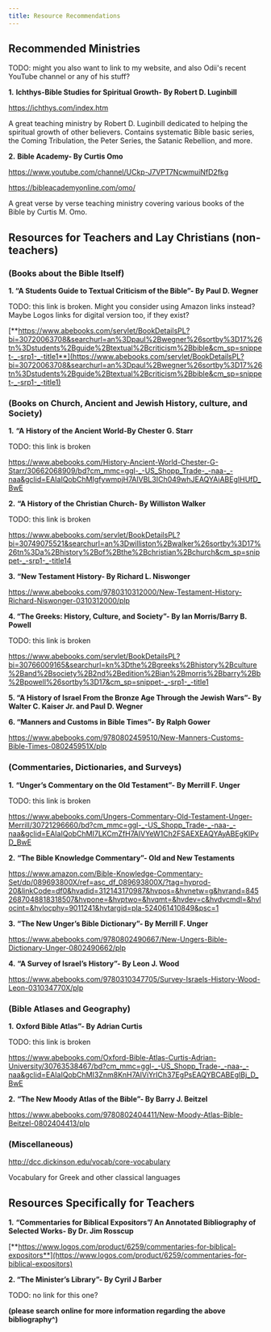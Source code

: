 ```yaml
---
title: Resource Recommendations 
---
```


## **Recommended Ministries**  

TODO: might you also want to link to my website, and also Odii's recent YouTube channel or any of his stuff?

**1.**   **Ichthys-Bible Studies for Spiritual Growth- By Robert D. Luginbill**

https://ichthys.com/index.htm  

A great teaching ministry by Robert D. Luginbill dedicated to helping the spiritual growth of other believers. Contains systematic Bible basic series, the Coming Tribulation, the Peter Series, the Satanic Rebellion, and more. 

**2.**   **Bible Academy- By Curtis Omo** 

https://www.youtube.com/channel/UCkp-J7VPT7NcwmuiNfD2fkg  

https://bibleacademyonline.com/omo/  

A great verse by verse teaching ministry covering various books of the Bible by Curtis M. Omo. 



## Resources for Teachers and Lay Christians (non-teachers)

### **(Books about the Bible Itself)** 

**1. “A Students Guide to Textual Criticism of the Bible”- By Paul D. Wegner** 

TODO: this link is broken. Might you consider using Amazon links instead? Maybe Logos links for digital version too, if they exist?

[**https://www.abebooks.com/servlet/BookDetailsPL?bi=30720063708&searchurl=an%3Dpaul%2Bwegner%26sortby%3D17%26tn%3Dstudents%2Bguide%2Btextual%2Bcriticism%2Bbible&cm_sp=snippet-_-srp1-_-title1**](https://www.abebooks.com/servlet/BookDetailsPL?bi=30720063708&searchurl=an%3Dpaul%2Bwegner%26sortby%3D17%26tn%3Dstudents%2Bguide%2Btextual%2Bcriticism%2Bbible&cm_sp=snippet-_-srp1-_-title1)  

### **(Books on Church, Ancient and Jewish History, culture, and Society)**  

**1.** **“A History of the Ancient World-By Chester G. Starr** 

TODO: this link is broken

https://www.abebooks.com/History-Ancient-World-Chester-G-Starr/30662068909/bd?cm_mmc=ggl-_-US_Shopp_Trade-_-naa-_-naa&gclid=EAIaIQobChMIgfywmpjH7AIVBL3ICh049whJEAQYAiABEgIHUfD_BwE  

**2.** **“A History of the Christian Church- By Williston Walker** 

TODO: this link is broken

https://www.abebooks.com/servlet/BookDetailsPL?bi=30749075521&searchurl=an%3Dwilliston%2Bwalker%26sortby%3D17%26tn%3Da%2Bhistory%2Bof%2Bthe%2Bchristian%2Bchurch&cm_sp=snippet-_-srp1-_-title14  

**3.** **“New Testament History- By Richard L. Niswonger** 

https://www.abebooks.com/9780310312000/New-Testament-History-Richard-Niswonger-0310312000/plp  

**4. “The Greeks: History, Culture, and Society”- By Ian Morris/Barry B. Powell** 

TODO: this link is broken

https://www.abebooks.com/servlet/BookDetailsPL?bi=30766009165&searchurl=kn%3Dthe%2Bgreeks%2Bhistory%2Bculture%2Band%2Bsociety%2B2nd%2Bedition%2Bian%2Bmorris%2Bbarry%2Bb%2Bpowell%26sortby%3D17&cm_sp=snippet-_-srp1-_-title1  

**5. “A History of Israel From the Bronze Age Through the Jewish Wars”- By Walter C. Kaiser Jr. and Paul D. Wegner** 

**6. “Manners and Customs in Bible Times”- By Ralph Gower** 

https://www.abebooks.com/9780802459510/New-Manners-Customs-Bible-Times-080245951X/plp 



### **(Commentaries, Dictionaries, and Surveys)**  

**1.**   **“Unger’s Commentary on the Old Testament”- By Merrill F. Unger** 

TODO: this link is broken

 https://www.abebooks.com/Ungers-Commentary-Old-Testament-Unger-Merrill/30721296660/bd?cm_mmc=ggl-_-US_Shopp_Trade-_-naa-_-naa&gclid=EAIaIQobChMI7LKCmZfH7AIVYeW1Ch2FSAEXEAQYAyABEgKIPvD_BwE 

**2.**   **“The Bible Knowledge Commentary”- Old and New Testaments**

https://www.amazon.com/Bible-Knowledge-Commentary-Set/dp/089693800X/ref=asc_df_089693800X/?tag=hyprod-20&linkCode=df0&hvadid=312143170987&hvpos=&hvnetw=g&hvrand=8452687048818318507&hvpone=&hvptwo=&hvqmt=&hvdev=c&hvdvcmdl=&hvlocint=&hvlocphy=9011241&hvtargid=pla-524061410849&psc=1 

**3.**   **“The New Unger’s Bible Dictionary”- By Merrill F. Unger** 

https://www.abebooks.com/9780802490667/New-Ungers-Bible-Dictionary-Unger-0802490662/plp 

**4.**   **“A Survey of Israel’s History”- By Leon J. Wood** 

https://www.abebooks.com/9780310347705/Survey-Israels-History-Wood-Leon-031034770X/plp  



### **(Bible Atlases and Geography)** 

**1.**   **Oxford Bible Atlas”- By Adrian Curtis** 

TODO: this link is broken

https://www.abebooks.com/Oxford-Bible-Atlas-Curtis-Adrian-University/30763538467/bd?cm_mmc=ggl-_-US_Shopp_Trade-_-naa-_-naa&gclid=EAIaIQobChMI3Znm8KnH7AIViYrICh37EgPsEAQYBCABEgIBj_D_BwE 

**2.**   **“The New Moody Atlas of the Bible”- By Barry J. Beitzel** 

https://www.abebooks.com/9780802404411/New-Moody-Atlas-Bible-Beitzel-0802404413/plp 



### **(Miscellaneous)**  

http://dcc.dickinson.edu/vocab/core-vocabulary  

Vocabulary for Greek and other classical languages  



## **Resources Specifically for Teachers** 

**1.**   **“Commentaries for Biblical Expositors”/ An Annotated Bibliography of Selected Works- By Dr. Jim Rosscup** 

[**https://www.logos.com/product/6259/commentaries-for-biblical-expositors**](https://www.logos.com/product/6259/commentaries-for-biblical-expositors) 

**2.   “The Minister’s Library”- By Cyril J Barber** 

TODO: no link for this one?

**(please search online for more information regarding the above bibliography^)**  

